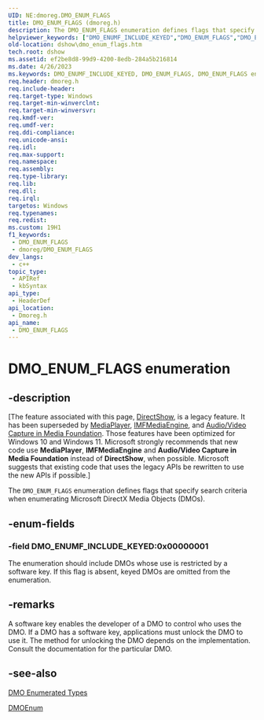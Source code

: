 ```yaml
---
UID: NE:dmoreg.DMO_ENUM_FLAGS
title: DMO_ENUM_FLAGS (dmoreg.h)
description: The DMO_ENUM_FLAGS enumeration defines flags that specify search criteria when enumerating Microsoft DirectX Media Objects (DMOs).
helpviewer_keywords: ["DMO_ENUMF_INCLUDE_KEYED","DMO_ENUM_FLAGS","DMO_ENUM_FLAGS enumeration [DirectShow]","DMO_ENUM_FLAGSEnumeration","dmoreg/DMO_ENUMF_INCLUDE_KEYED","dmoreg/DMO_ENUM_FLAGS","dshow.dmo_enum_flags"]
old-location: dshow\dmo_enum_flags.htm
tech.root: dshow
ms.assetid: ef2be8d8-99d9-4200-8edb-284a5b216814
ms.date: 4/26/2023
ms.keywords: DMO_ENUMF_INCLUDE_KEYED, DMO_ENUM_FLAGS, DMO_ENUM_FLAGS enumeration [DirectShow], DMO_ENUM_FLAGSEnumeration, dmoreg/DMO_ENUMF_INCLUDE_KEYED, dmoreg/DMO_ENUM_FLAGS, dshow.dmo_enum_flags
req.header: dmoreg.h
req.include-header: 
req.target-type: Windows
req.target-min-winverclnt: 
req.target-min-winversvr: 
req.kmdf-ver: 
req.umdf-ver: 
req.ddi-compliance: 
req.unicode-ansi: 
req.idl: 
req.max-support: 
req.namespace: 
req.assembly: 
req.type-library: 
req.lib: 
req.dll: 
req.irql: 
targetos: Windows
req.typenames: 
req.redist: 
ms.custom: 19H1
f1_keywords:
 - DMO_ENUM_FLAGS
 - dmoreg/DMO_ENUM_FLAGS
dev_langs:
 - c++
topic_type:
 - APIRef
 - kbSyntax
api_type:
 - HeaderDef
api_location:
 - Dmoreg.h
api_name:
 - DMO_ENUM_FLAGS
---
```


# DMO_ENUM_FLAGS enumeration


## -description

\[The feature associated with this page, [DirectShow](/windows/win32/directshow/directshow), is a legacy feature. It has been superseded by [MediaPlayer](/uwp/api/Windows.Media.Playback.MediaPlayer), [IMFMediaEngine](/windows/win32/api/mfmediaengine/nn-mfmediaengine-imfmediaengine), and [Audio/Video Capture in Media Foundation](windows/win32/medfound/audio-video-capture-in-media-foundation). Those features have been optimized for Windows 10 and Windows 11. Microsoft strongly recommends that new code use **MediaPlayer**, **IMFMediaEngine** and **Audio/Video Capture in Media Foundation** instead of **DirectShow**, when possible. Microsoft suggests that existing code that uses the legacy APIs be rewritten to use the new APIs if possible.\]

The <code>DMO_ENUM_FLAGS</code> enumeration defines flags that specify search criteria when enumerating Microsoft DirectX Media Objects (DMOs).

## -enum-fields

### -field DMO_ENUMF_INCLUDE_KEYED:0x00000001

The enumeration should include DMOs whose use is restricted by a software key. If this flag is absent, keyed DMOs are omitted from the enumeration.

## -remarks

A software key enables the developer of a DMO to control who uses the DMO. If a DMO has a software key, applications must unlock the DMO to use it. The method for unlocking the DMO depends on the implementation. Consult the documentation for the particular DMO.

## -see-also

<a href="/windows/desktop/DirectShow/dmo-enumerated-types">DMO Enumerated Types</a>



<a href="/windows/desktop/api/dmoreg/nf-dmoreg-dmoenum">DMOEnum</a>
